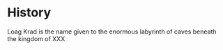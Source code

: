 # History

Loag Krad is the name given to the enormous labyrinth of caves beneath
the kingdom of XXX
